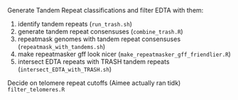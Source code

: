 
Generate Tandem Repeat classifications and filter EDTA with them:

1. identify tandem repeats (`run_trash.sh`)
2. generate tandem repeat consensuses (`combine_trash.R`)
3. repeatmask genomes with tandem repeat consensuses (`repeatmask_with_tandems.sh`)
4. make repeatmasker gff look nicer (`make_repeatmasker_gff_friendlier.R`)
5. intersect EDTA repeats with TRASH tandem repeats (`intersect_EDTA_with_TRASH.sh`)

Decide on telomere repeat cutoffs (Aimee actually ran tidk) `filter_telomeres.R`
